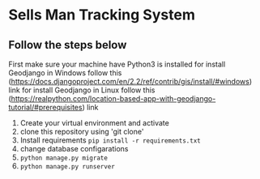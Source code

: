 # Sells Man Tracking System

## Follow the steps below
First make sure your machine have Python3 is installed 
for install Geodjango in Windows follow this (https://docs.djangoproject.com/en/2.2/ref/contrib/gis/install/#windows) link
for install Geodjango in Linux follow this (https://realpython.com/location-based-app-with-geodjango-tutorial/#prerequisites) link
1. Create your virtual environment and activate
2. clone this repository using 'git clone'
3. Install requirements `pip install -r requirements.txt`
4. change database configarations
5. `python manage.py migrate`
5. `python manage.py runserver`
